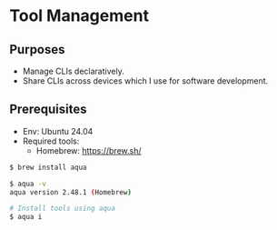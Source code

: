 # Tool Management

## Purposes

- Manage CLIs declaratively.
- Share CLIs across devices which I use for software development.

## Prerequisites

- Env: Ubuntu 24.04
- Required tools:
  - Homebrew: https://brew.sh/

```bash
$ brew install aqua

$ aqua -v
aqua version 2.48.1 (Homebrew)

# Install tools using aqua
$ aqua i
```
